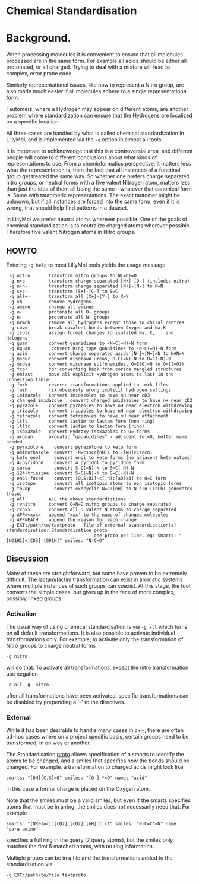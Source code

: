# Chemical Standardisation

# Background.

When processing molecules it is convenient to ensure
that all molecules processed are in the same form. For example
all acids should be either all protonated, or all charged. Trying
to deal with a mixture will lead to complex, error prone code.

Similarly representational issues, like how to represent a Nitro
group, are also made much easier if all molecules adhere to a
single representational form.

Tautomers, where a Hydrogen may appear on different atoms, are
another problem where standardization can ensure that the Hydrogens
are localized on a specific location.

All three cases are handled by what is called chemical standardization
in LillyMol, and is implemented via the `-g` option in almost
all tools.

It is important to achknowedge that this is a controversial
area, and different people will come to different conclusions
about what kinds of representations to use. From a cheminformatics
perspective, it matters less what the representation is, than
the fact that all instances of a functinal group get treated the same
way. So whether one prefers charge separated nitro groups, or
neutral forms with a five valent Nitrogen atom, matters less than
just the idea of them all being the same - whatever that canonical
form is. Same with tautomeric representations. The exact tautomer
might be unknown, but if all instances are forced into the
same form, even if it is wrong, that should help find patterns
in a dataset.

In LillyMol we prefer neutral atoms wherever possible. One of
the goals of chemical standardization is to neutralize charged
atoms wherever possible. Therefore five valent Nitrogen atoms
in Nitro groups.

## HOWTO
Entering `-g help` to most LillyMol tools yields the usage message
```
 -g nitro       transform nitro groups to N(=O)=O
 -g n+o-        transform charge separated [N+]-[O-] (includes nitro)
 -g n+n-        transform charge separated [N+]-[N-] to N=N
 -g s+c-        transform [S+]-[C-] to S=C
 -g all+-       transform all [X+]-[Y-] to X=Y
 -g xh          remove hydrogens
 -g amine       change all amines
 -g o-          protonate all O- groups
 -g n-          protonate all N- groups
 -g nrmch       remove all hydrogens except those to chiral centres
 -g covm        break covalent bonds between Oxygen and Na,K
 -g isolc       assign formal charges to isolated Na, K, .. and Halogens
 -g guan        convert guanidines to -N-C(=N)-N form
 -g Rguan        convert Ring type guanidines to -N-C(=N)-N form
 -g azid        convert charge separated azids [N-]=[N+]=N to N#N=N
 -g msdur       convert misdrawn ureas, O-C(=N)-N to O=C(-N)-N
 -g msdsa       convert misdrawn sulfonamides, O=S(O)=N to O=S(=O)N
 -g fcor        for converting back from corina mangled structures
 -g ehlast      move all explicit Hydrogen atoms to last in the connection table
 -g fmrk        reverse transformations applied to .mrk files
 -g fwih        fix obviously wrong implicit hydrogen settings
 -g imidazole   convert imidazoles to have nH near cD3
 -g charged_imidazole   convert charged imidazoles to have n+ near cD3
 -g pyrazole    convert pyrazoles to have nH near electron withdrawing
 -g triazole    convert triazoles to have nH near electron withdrawing
 -g tetrazole   convert tetrazoles to have nH near attachment
 -g ltlt        convert lactim to lactam form (non ring)
 -g ltltr       convert lactim to lactam form (ring)
 -g isoxazole   convert Hydroxy isoxazoles to O= forms
 -g arguan      aromatic "gauanidines" - adjacent to =O, better name needed
 -g pyrazolone    convert pyrazolone to keto form
 -g aminothazole  convert -N=c1scc[nH]1 to -[NH]c1sccn1
 -g keto_enol     convert enol to keto forms (no adjacent heteroatoms)
 -g 4-pyridone    convert 4 pyridol to pyridone form
 -g surea         convert S-C(=N)-N to S=C(-N)-N
 -g 124-triazine  convert S-C(=N)-N to S=C(-N)-N
 -g enol-fused    convert [O,S;D1]-c(:n):[aD3x3] to O=C form
 -g isotope       convert all isotopic atoms to non isotopic forms
 -g to2ap         convert exocyclic N=C:[nH] to N-c:n (InChI generates these)
 -g all         ALL the above standardistions
 -g rvnitro     convert O=N=O nitro groups to charge separated
 -g rvnv5       convert all 5 valent N atoms to charge separated
 -g APP=<xxx>   append 'xxx' to the name of changed molecules
 -g APP=EACH    append the reason for each change
 -g EXT:/path/to/textproto   file of external standardisation(s) standardisation::Standardisation proto
                                 one proto per line, eg: smarts: "[ND1H1]=[CD3]-[OD1H]" smiles: "N-C=O"
```

## Discussion
Many of these are straightforward, but some have proven to be
extremely difficult. The lactam/lactim transformation can exist in
aromatic systems where multiple instances of such groups can
coexist. At this stage, the tool converts the simple cases, but
gives up in the face of more complex, possibly linked groups.

### Activation
The usual way of using chemical standardisation is via `-g all` which turns
on all default transformations. It is also possible to activate individual
transformations only. For example, to activate only the transformation of
Nitro groups to charge neutral forms
```
-g nitro
```
will do that. To activate all transformations, except the nitro transformation use
negation
```
-g all -g -nitro
```
after all transformations have been activated, specific transformations can be
disabled by prepending a '-' to the directives.

### External
While it has been desirable to handle many cases in c++, there are often ad-hoc
cases where on a project specific basis, certain groups need to be transformed, in
on way or another.

The Standardisation [proto](/src/MoleculeLib/standise.proto) allows specification of
a smarts to identify the atoms to be changed, and a smiles that specifies how the
bonds should be changed. For example, a transformation to charged acids might look
like
```
smarts: "[OH][C,S]=O" smiles: "[O-]-*=O" name: "acid"
```
in this case a formal charge is placed on the Oxygen atom.

Note that the smiles must be a valid smiles, but even if the smarts
specifies atoms that must be in a ring, the smiles does not necessarily
need that. For example
```
smarts: "[NR0]=c1:[cD2]:[cD2]:[nH]:c:c1" smiles: "N-C=CC=N" name: "para-amino"
```
specifies a full ring in the query (7 query atoms), but the smiles only matches the first 
5 matched atoms, with no ring information.

Multiple protos can be in a file and the transformations added to the standardisation via
```
-g EXT:/path/to/file.textproto
```
